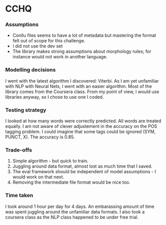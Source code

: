 # CCHQ

### Assumptions
- Conllu files seems to have a lot of metadata but mastering the format felt out of scope for this challenge.
- I did not use the dev set
- The library makes strong assumptions about morphology rules; for instance would not work in another language. 

### Modelling decisions
I went with the latest algorithm I discovered: Viterbi.
As I am yet unfamiliar with NLP with Neural Nets, I went with an easier algorithm.
Most of the library comes from the Coursera class. From my point of view, I would use libraries anyway, so I chose to use one I coded.

### Testing strategy
I looked at how many words were correctly predicted. All words are treated equally.
I am not aware of clever adjustement in the accuracy on the POS tagging problem. 
I could imagine that some tags could be ignored (SYM, PUNCT, X).
The accuracy is 0.85.

### Trade-offs
1. Simple algorithm - but quick to train.
2. Juggling around data format, almost lost as much time that I saved.
3. The eval framework should be independent of model assumptions - I would work on that next.
4. Removing the intermediate file format would be nice too.


### Time taken
I took around 1 hour per day for 4 days. 
An embarassing amount of time was spent juggling around the unfamiliar data formats. 
I also took a coursera class as the NLP class happened to be under free trial.
